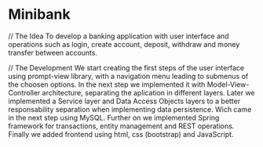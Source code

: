 # Minibank

// The Idea
To develop a banking application with user interface and operations such as login, create account, deposit, withdraw and money transfer between accounts.

// The Development
We start creating the first steps of the user interface using prompt-view library, with a navigation menu leading to submenus of the choosen options.
In the next step we implemented it with Model-View-Controller architecture, separating the aplication in different layers.
Later we implemented a Service layer and Data Access Objects layers to a better responsability separation when implementing data persistence. Wich came in the next step using MySQL.
Further on we implemented Spring framework for transactions, entity management and REST operations.
Finally we added frontend using html, css (bootstrap) and JavaScript.
